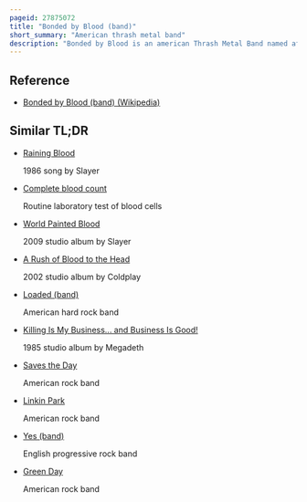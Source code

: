 ```yaml
---
pageid: 27875072
title: "Bonded by Blood (band)"
short_summary: "American thrash metal band"
description: "Bonded by Blood is an american Thrash Metal Band named after Exodus' Debut Album bonded by Blood. Like its Labelmates evile Gama Bomb and municipal Waste bonded by Blood is Part of the Thrash Metal Revival Movement. The Band was founded in Mid-2005 by Vocalist Jose Barrales who completed the Band's original Lineup with Guitarist alex lee Guitarist Juan Juarez Bassist Ruben Dominguez and Drummer Carlos Regalado."
---
```


## Reference

- [Bonded by Blood (band) (Wikipedia)](https://en.wikipedia.org/?curid=27875072)

## Similar TL;DR

- [Raining Blood](/tldr/en/raining-blood)

  1986 song by Slayer

- [Complete blood count](/tldr/en/complete-blood-count)

  Routine laboratory test of blood cells

- [World Painted Blood](/tldr/en/world-painted-blood)

  2009 studio album by Slayer

- [A Rush of Blood to the Head](/tldr/en/a-rush-of-blood-to-the-head)

  2002 studio album by Coldplay

- [Loaded (band)](/tldr/en/loaded-band)

  American hard rock band

- [Killing Is My Business... and Business Is Good!](/tldr/en/killing-is-my-business-and-business-is-good)

  1985 studio album by Megadeth

- [Saves the Day](/tldr/en/saves-the-day)

  American rock band

- [Linkin Park](/tldr/en/linkin-park)

  American rock band

- [Yes (band)](/tldr/en/yes-band)

  English progressive rock band

- [Green Day](/tldr/en/green-day)

  American rock band
